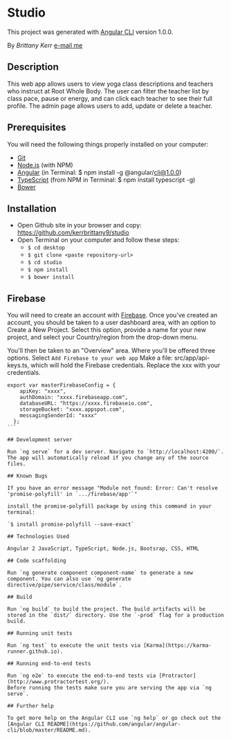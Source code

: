 # Studio

This project was generated with [Angular CLI](https://github.com/angular/angular-cli) version 1.0.0.

By _Brittany Kerr_ [e-mail me](<mailto:kerrbrittany9@gmail.com>)

## Description

This web app allows users to view yoga class descriptions and teachers who instruct at Root Whole Body. The user can filter the teacher list by class pace, pause or energy, and can click each teacher to see their full profile. The admin page allows users to add, update or delete a teacher.

## Prerequisites

You will need the following things properly installed on your computer:
* [Git](https://git-scm.com/)
* [Node.js](https://nodejs.org/) (with NPM)
* [Angular](https://cli.angular.io/) (in Terminal: $ npm install -g @angular/cli@1.0.0)
* [TypeScript](https://www.typescriptlang.org/) (from NPM in Terminal: $ npm install typescript -g)
* [Bower](https://bower.io/)


## Installation

* Open Github site in your browser and copy: https://github.com/kerrbrittany9/studio
* Open Terminal on your computer and follow these steps:
  * `$ cd desktop`
  * `$ git clone <paste repository-url>`
  * `$ cd studio`
  * `$ npm install`
  * `$ bower install`

## Firebase

You will need to create an account with [Firebase](https://firebase.google.com/). Once you've created an account, you should be taken to a user dashboard area, with an option to Create a New Project. Select this option, provide a name for your new project, and select your Country/region from the drop-down menu.

You'll then be taken to an "Overview" area. Where you'll be offered three options. Select `Add Firebase to your web app`
Make a file: src/app/api-keys.ts, which will hold the Firebase credentials. Replace the xxx with your credentials.
````
export var masterFirebaseConfig = {
    apiKey: "xxxx",
    authDomain: "xxxx.firebaseapp.com",
    databaseURL: "https://xxxx.firebaseio.com",
    storageBucket: "xxxx.appspot.com",
    messagingSenderId: "xxxx"
  };
```

## Development server

Run `ng serve` for a dev server. Navigate to `http://localhost:4200/`. The app will automatically reload if you change any of the source files.

## Known Bugs

If you have an error message "Module not found: Error: Can't resolve 'promise-polyfill' in `.../firebase/app'`"

install the promise-polyfill package by using this command in your terminal:

`$ install promise-polyfill --save-exact`

## Technologies Used

Angular 2 JavaScript, TypeScript, Node.js, Bootsrap, CSS, HTML

## Code scaffolding

Run `ng generate component component-name` to generate a new component. You can also use `ng generate directive/pipe/service/class/module`.

## Build

Run `ng build` to build the project. The build artifacts will be stored in the `dist/` directory. Use the `-prod` flag for a production build.

## Running unit tests

Run `ng test` to execute the unit tests via [Karma](https://karma-runner.github.io).

## Running end-to-end tests

Run `ng e2e` to execute the end-to-end tests via [Protractor](http://www.protractortest.org/).
Before running the tests make sure you are serving the app via `ng serve`.

## Further help

To get more help on the Angular CLI use `ng help` or go check out the [Angular CLI README](https://github.com/angular/angular-cli/blob/master/README.md).
